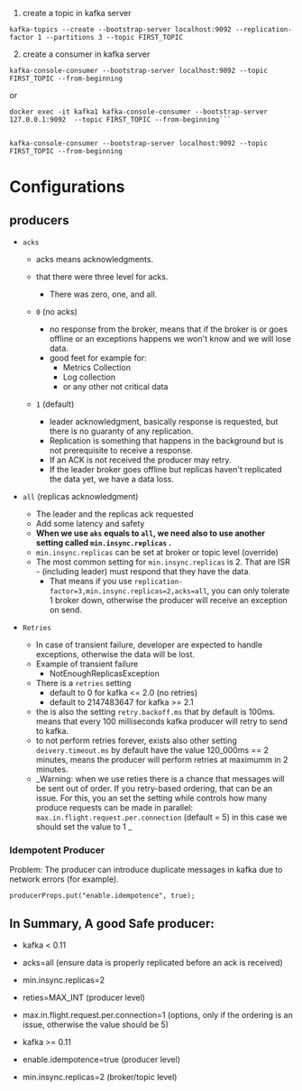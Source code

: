 1. create a topic in kafka server

```
kafka-topics --create --bootstrap-server localhost:9092 --replication-factor 1 --partitions 3 --topic FIRST_TOPIC
```

2. create a consumer in kafka server
```
kafka-console-consumer --bootstrap-server localhost:9092 --topic FIRST_TOPIC --from-beginning
```

or 
```
docker exec -it kafka1 kafka-console-consumer --bootstrap-server 127.0.0.1:9092  --topic FIRST_TOPIC --from-beginning```


kafka-console-consumer --bootstrap-server localhost:9092 --topic FIRST_TOPIC --from-beginning
```


# Configurations


## producers

- `acks`
  - acks means acknowledgments.  
  - that there were three level for acks.
    - There was zero, one, and all.
      
  - `0` (no acks)
    - no response from the broker, means that if the broker is or goes offline or an exceptions happens we won't know and we will lose data.
    - good feet for example for:
      - Metrics Collection
      - Log collection
      - or any other not critical data
    
  - `1` (default)
    - leader acknowledgment, basically response is requested, but there is no guaranty of any replication.
    - Replication is something that happens in the background but is not prerequisite to receive a response.
    - If an ACK is not received the producer may retry.
    - If the leader broker goes offline but replicas haven't replicated the data yet, we have a data loss.
    
 - `all` (replicas acknowledgment)
    - The leader and the replicas ack requested
    - Add some latency and safety
    - **When we use `aks` equals to `all`, we need also to use another setting called `min.insync.replicas` .** 
    - `min.insync.replicas` can be set at broker or topic level (override)
    - The most common setting for `min.insync.replicas` is 2. That are ISR -  (including leader) must respond that they have the data.
      - That means if you use `replication-factor=3,min.insync.replicas=2,acks=all`, you can only tolerate 1 broker down, otherwise the producer will receive an exception on send.
    
- `Retries`
  -  In case of transient failure, developer are expected to handle exceptions, otherwise the data will be lost.
    - Example of transient failure
      - NotEnoughReplicasException
    - There is a `retries` setting
      - default to 0 for kafka <= 2.0 (no retries)
      - default to 2147483647 for kafka >= 2.1
    - the is also the setting `retry.backoff.ms` that by default is 100ms. means that every 100 milliseconds kafka producer will retry to send to kafka.
    - to not perform retries forever, exists also other setting `deivery.timeout.ms` by default  have the value 120_000ms == 2 minutes, means the producer will perform retries at maximumm in 2 minutes.
  - _Warning: when we use reties there is a chance that messages will be sent out of order. If you retry-based ordering, that can be an issue. For this, you an set the setting while controls how many produce requests can be made in parallel: `max.in.flight.request.per.connection` (default = 5) in this case we should set the value to 1 _
    

### Idempotent Producer

Problem: The producer can introduce duplicate messages in kafka due to network errors (for example).

```
producerProps.put("enable.idempotence", true);
```

## In Summary, A good Safe producer:

-  kafka < 0.11
  - acks=all (ensure data is properly replicated before an ack is received)
  - min.insync.replicas=2
  - reties=MAX_INT (producer level)
  - max.in.flight.request.per.connection=1 (options, only if the ordering is an issue, otherwise the value should be 5)

-  kafka >= 0.11
  - enable.idempotence=true (producer level) 
  - min.insync.replicas=2 (broker/topic level)